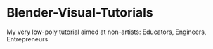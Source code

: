# Blender-Visual-Tutorials
My very low-poly tutorial aimed at non-artists: Educators, Engineers, Entrepreneurs
